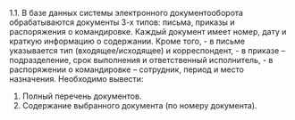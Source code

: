﻿1.1. В базе данных системы электронного документооборота обрабатываются документы 3-х типов:
        письма, 
        приказы
        и распоряжения о командировке. 
  Каждый документ имеет номер, дату и краткую информацию о содержании.
Кроме того, 
    - в письме указывается тип (входящее/исходящее) и корреспондент,
    - в приказе –подразделение, срок выполнения и ответственный исполнитель,
    - в распоряжении о командировке – сотрудник, период и место назначения.
Необходимо вывести:
1. Полный перечень документов.
2. Содержание выбранного документа (по номеру документа).